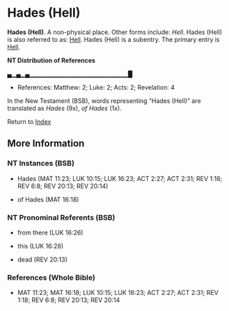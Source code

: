 # Hades (Hell)
**Hades (Hell)**. 
A non-physical place. 
Other forms include: 
*Hell*. 
Hades (Hell) is also referred to as: 
[Hell](Hell.md). 
Hades (Hell) is a subentry. The primary entry is 
[Hell](Hell.md). 


**NT Distribution of References**

▄▁▄▁▄▁▁▁▁▁▁▁▁▁▁▁▁▁▁▁▁▁▁▁▁▁█
* References: Matthew: 2; Luke: 2; Acts: 2; Revelation: 4





In the New Testament (BSB), words representing “Hades (Hell)” are translated as 
*Hades* (9x), *of Hades* (1x). 


Return to [Index](00-Index.md)

## More Information

### NT Instances (BSB)

* Hades (MAT 11:23; LUK 10:15; LUK 16:23; ACT 2:27; ACT 2:31; REV 1:18; REV 6:8; REV 20:13; REV 20:14)

* of Hades (MAT 16:18)



### NT Pronominal Referents (BSB)

* from there (LUK 16:26)

* this (LUK 16:28)

* dead (REV 20:13)



### References (Whole Bible)

* MAT 11:23; MAT 16:18; LUK 10:15; LUK 16:23; ACT 2:27; ACT 2:31; REV 1:18; REV 6:8; REV 20:13; REV 20:14



